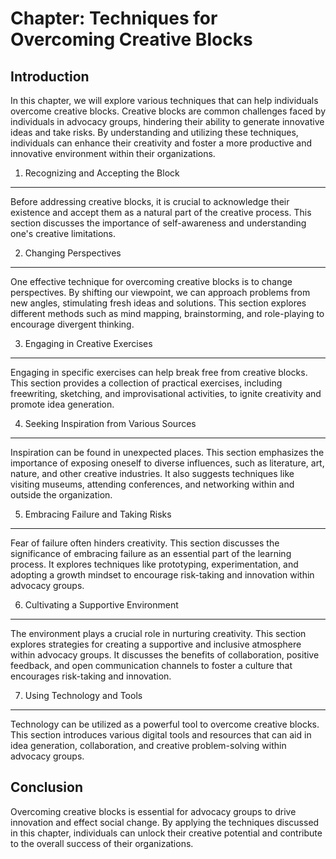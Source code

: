 Chapter: Techniques for Overcoming Creative Blocks
==================================================

Introduction
------------

In this chapter, we will explore various techniques that can help individuals overcome creative blocks. Creative blocks are common challenges faced by individuals in advocacy groups, hindering their ability to generate innovative ideas and take risks. By understanding and utilizing these techniques, individuals can enhance their creativity and foster a more productive and innovative environment within their organizations.

1. Recognizing and Accepting the Block
--------------------------------------

Before addressing creative blocks, it is crucial to acknowledge their existence and accept them as a natural part of the creative process. This section discusses the importance of self-awareness and understanding one's creative limitations.

2. Changing Perspectives
------------------------

One effective technique for overcoming creative blocks is to change perspectives. By shifting our viewpoint, we can approach problems from new angles, stimulating fresh ideas and solutions. This section explores different methods such as mind mapping, brainstorming, and role-playing to encourage divergent thinking.

3. Engaging in Creative Exercises
---------------------------------

Engaging in specific exercises can help break free from creative blocks. This section provides a collection of practical exercises, including freewriting, sketching, and improvisational activities, to ignite creativity and promote idea generation.

4. Seeking Inspiration from Various Sources
-------------------------------------------

Inspiration can be found in unexpected places. This section emphasizes the importance of exposing oneself to diverse influences, such as literature, art, nature, and other creative industries. It also suggests techniques like visiting museums, attending conferences, and networking within and outside the organization.

5. Embracing Failure and Taking Risks
-------------------------------------

Fear of failure often hinders creativity. This section discusses the significance of embracing failure as an essential part of the learning process. It explores techniques like prototyping, experimentation, and adopting a growth mindset to encourage risk-taking and innovation within advocacy groups.

6. Cultivating a Supportive Environment
---------------------------------------

The environment plays a crucial role in nurturing creativity. This section explores strategies for creating a supportive and inclusive atmosphere within advocacy groups. It discusses the benefits of collaboration, positive feedback, and open communication channels to foster a culture that encourages risk-taking and innovation.

7. Using Technology and Tools
-----------------------------

Technology can be utilized as a powerful tool to overcome creative blocks. This section introduces various digital tools and resources that can aid in idea generation, collaboration, and creative problem-solving within advocacy groups.

Conclusion
----------

Overcoming creative blocks is essential for advocacy groups to drive innovation and effect social change. By applying the techniques discussed in this chapter, individuals can unlock their creative potential and contribute to the overall success of their organizations.
